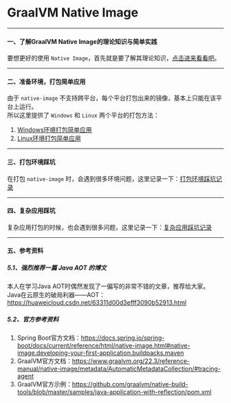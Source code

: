 # GraalVM Native Image

---------------------------------------------------------------------------------------------------------------------------

#### 一、了解GraalVM Native Image的理论知识与简单实践

要想更好的使用 `Native Image`，首先就是要了解其理论知识，[点击进来看看吧](native-image/theory-practice.md)。


---------------------------------------------------------------------------------------------------------------------------

#### 二、准备环境，打包简单应用

由于 `native-image` 不支持跨平台，每个平台打包出来的镜像，基本上只能在该平台上运行。<br>
所以这里提供了 `Windows` 和 `Linux` 两个平台的打包方法：
1. [Windows环境打包简单应用](native-image/native-image-windows.md)
2. [Linux环境打包简单应用](native-image/native-image-linux.md)


---------------------------------------------------------------------------------------------------------------------------

#### 三、打包环境踩坑

在打包 `native-image` 时，会遇到很多环境问题，这里记录一下：[打包环境踩坑记录](native-image/environment-treading-pit-log.md)


---------------------------------------------------------------------------------------------------------------------------

#### 四、复杂应用踩坑

复杂应用打包的时候，也会遇到很多问题，这里记录一下：[复杂应用踩坑记录](native-image/treading-pit-log.md)


---------------------------------------------------------------------------------------------------------------------------

#### 五、参考资料

##### 5.1、强烈推荐一篇 Java AOT 的博文

本人在学习Java AOT时偶然发现了一偏写的非常不错的文章，推荐给大家。<br>
Java在云原生的破局利器——AOT：https://huaweicloud.csdn.net/63311d00d3efff3090b52913.html

##### 5.2、官方参考资料

1. Spring Boot官方文档：https://docs.spring.io/spring-boot/docs/current/reference/html/native-image.html#native-image.developing-your-first-application.buildpacks.maven
2. GraalVM官方文档：https://www.graalvm.org/22.3/reference-manual/native-image/metadata/AutomaticMetadataCollection/#tracing-agent
3. GraalVM官方示例：https://github.com/graalvm/native-build-tools/blob/master/samples/java-application-with-reflection/pom.xml
